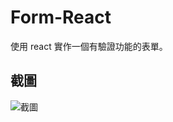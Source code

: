 # Form-React
使用 react 實作一個有驗證功能的表單。
## 截圖
![截圖](https://github.com/Wozski/Gobang-Game/blob/main/GoBang.png)
